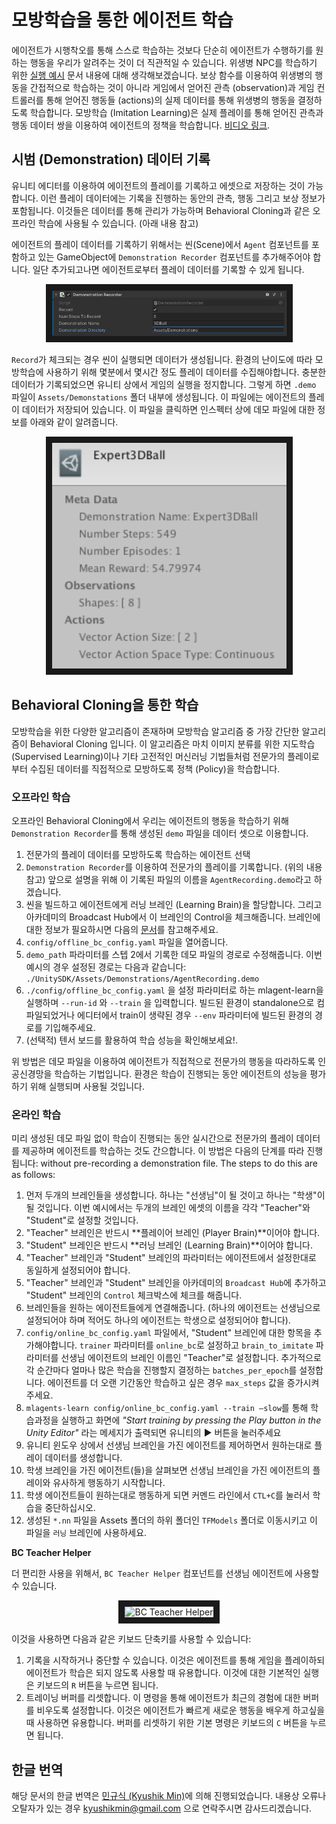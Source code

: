 # 모방학습을 통한 에이전트 학습

에이전트가 시행착오를 통해 스스로 학습하는 것보다 단순히 에이전트가 수행하기를 원하는 행동을 우리가 알려주는 것이 더 직관적일 수 있습니다. 위생병 NPC를 학습하기 위한 [실행 예시](ML-Agents-Overview.md#running-example-training-npc-behaviors) 문서 내용에 대해 생각해보겠습니다. 보상 함수를 이용하여 위생병의 행동을 간접적으로 학습하는 것이 아니라 게임에서 얻어진 관측 (observation)과 게임 컨트롤러를 통해 얻어진 행동들 (actions)의 실제 데이터를 통해 위생병의 행동을 결정하도록 학습합니다. 모방학습 (Imitation Learning)은 실제 플레이를 통해 얻어진 관측과 행동 데이터 쌍을 이용하여 에이전트의 정책을 학습합니다. [비디오 링크](https://youtu.be/kpb8ZkMBFYs).

## 시범 (Demonstration) 데이터 기록

유니티 에디터를 이용하여 에이전트의 플레이를 기록하고 에셋으로 저장하는 것이 가능합니다. 이런 플레이 데이터에는 기록을 진행하는 동안의 관측, 행동 그리고 보상 정보가 포함됩니다. 이것들은 데이터를 통해 관리가 가능하며 Behavioral Cloning과 같은 오프라인 학습에 사용될 수 있습니다. (아래 내용 참고)

에이전트의 플레이 데이터를 기록하기 위해서는 씬(Scene)에서 `Agent` 컴포넌트를 포함하고 있는 GameObject에 `Demonstration Recorder` 컴포넌트를 추가해주어야 합니다. 일단 추가되고나면 에이전트로부터 플레이 데이터를 기록할 수 있게 됩니다.

<p align="center">
  <img src="images/demo_component.png"
       alt="BC Teacher Helper"
       width="375" border="10" />
</p>

`Record`가 체크되는 경우 씬이 실행되면 데이터가 생성됩니다. 환경의 난이도에 따라 모방학습에 사용하기 위해 몇분에서 몇시간 정도 플레이 데이터를 수집해야합니다. 충분한 데이터가 기록되었으면 유니티 상에서 게임의 실행을 정지합니다. 그렇게 하면 `.demo` 파일이 `Assets/Demonstations` 폴더 내부에 생성됩니다. 이 파일에는 에이전트의 플레이 데이터가 저장되어 있습니다. 이 파일을 클릭하면 인스펙터 상에 데모 파일에 대한 정보를 아래와 같이 알려줍니다.

<p align="center">
  <img src="images/demo_inspector.png"
       alt="BC Teacher Helper"
       width="375" border="10" />
</p>


## Behavioral Cloning을 통한 학습

모방학습을 위한 다양한 알고리즘이 존재하며 모방학습 알고리즘 중 가장 간단한 알고리즘이 Behavioral Cloning 입니다. 이 알고리즘은 마치 이미지 분류를 위한 지도학습 (Supervised Learning)이나 기타 고전적인 머신러닝 기법들처럼 전문가의 플레이로부터 수집된 데이터를 직접적으로 모방하도록 정책 (Policy)을 학습합니다.


### 오프라인 학습

오프라인 Behavioral Cloning에서 우리는 에이전트의 행동을 학습하기 위해 `Demonstration Recorder`를 통해 생성된 `demo` 파일을 데이터 셋으로 이용합니다.

1. 전문가의 플레이 데이터를 모방하도록 학습하는 에이전트 선택
2. `Demonstration Recorder`를 이용하여 전문가의 플레이를 기록합니다. (위의 내용 참고)
   앞으로 설명을 위해 이 기록된 파일의 이름을 `AgentRecording.demo`라고 하겠습니다.
3. 씬을 빌드하고 에이전트에게 러닝 브레인 (Learning Brain)을 할당합니다. 그리고 아카데미의 Broadcast Hub에서 이 브레인의 Control을 체크해줍니다. 브레인에 대한 정보가 필요하시면 다음의 [문서](Learning-Environment-Design-Brains.md)를 참고해주세요.
4.  `config/offline_bc_config.yaml` 파일을 열어줍니다.
5. `demo_path` 파라미터를 스텝 2에서 기록한 데모 파일의 경로로 수정해줍니다. 이번 예시의 경우 설정된 경로는 다음과 같습니다:  `./UnitySDK/Assets/Demonstrations/AgentRecording.demo`
6. `./config/offline_bc_config.yaml` 을 설정 파라미터로 하는 mlagent-learn을 실행하며 `--run-id` 와 `--train` 을 입력합니다. 빌드된 환경이 standalone으로 컴파일되었거나 에디터에서 train이 생략된 경우 `--env` 파라미터에 빌드된 환경의 경로를 기입해주세요.
   ​
7. (선택적) 텐서 보드를 활용하여 학습 성능을 확인해보세요!.

위 방법은 데모 파일을 이용하여 에이전트가 직접적으로 전문가의 행동을 따라하도록 인공신경망을 학습하는 기법입니다. 환경은 학습이 진행되는 동안 에이전트의 성능을 평가하기 위해 실행되며 사용될 것입니다.

### 온라인 학습

미리 생성된 데모 파일 없이 학습이 진행되는 동안 실시간으로 전문가의 플레이 데이터를 제공하며 에이전트를 학습하는 것도 간으합니다. 이 방법은 다음의 단계를 따라 진행됩니다:
without pre-recording a demonstration file. The steps to do this are as follows:

1. 먼저 두개의 브레인들을 생성합니다. 하나는 "선생님"이 될 것이고 하나는 "학생"이 될 것입니다. 이번 예시에서는 두개의 브레인 에셋의 이름을 각각 "Teacher"와 "Student"로 설정할 것입니다.
2. "Teacher" 브레인은 반드시 **플레이어 브레인 (Player Brain)**이어야 합니다.
3. "Student" 브레인은 반드시 **러닝 브레인 (Learning Brain)**이어야 합니다.
4. "Teacher" 브레인과 "Student" 브레인의 파라미터는 에이전트에서 설정한대로 동일하게 설정되어야 합니다.
5. "Teacher" 브레인과 "Student" 브레인을 아카데미의 `Broadcast Hub`에 추가하고 "Student" 브레인의 `Control` 체크박스에 체크를 해줍니다.
6. 브레인들을 원하는 에이전트들에게 연결해줍니다. (하나의 에이전트는 선생님으로 설정되어야 하며 적어도 하나의 에이전트는 학생으로 설정되어야 합니다).
7. `config/online_bc_config.yaml` 파일에서, "Student" 브레인에 대한 항목을 추가해야합니다.  `trainer` 파라미터를 `online_bc`로 설정하고 `brain_to_imitate` 파라미터를 선생님 에이전트의 브레인 이름인 "Teacher"로 설정합니다. 추가적으로 각 순간마다 얼마나 많은 학습을 진행할지 결정하는 `batches_per_epoch`를 설정합니다. 에이전트를 더 오랜 기간동안 학습하고 싶은 경우  `max_steps` 값을 증가시켜주세요.
8. `mlagents-learn config/online_bc_config.yaml
   ​--train —slow`를 통해 학습과정을 실행하고 화면에 _"Start training by pressing the Play button in the Unity Editor"_ 라는 메세지가 출력되면 유니티의 :arrow_forward: 버튼을 눌러주세요
9. 유니티 윈도우 상에서 선생님 브레인을 가진 에이전트를 제어하면서 원하는대로 플레이 데이터를 생성합니다.
10. 학생 브레인을 가진 에이전트(들)을 살펴보면 선생님 브레인을 가진 에이전트의 플레이와 유사하게 행동하기 시작합니다.
11. 학생 에이전트들이 원하는대로 행동하게 되면 커멘드 라인에서 `CTL+C`를 눌러서 학습을 중단하십시오.
12. 생성된 `*.nn` 파일을 Assets 폴더의 하위 폴더인 `TFModels`  폴더로 이동시키고 이 파일을  `러닝` 브레인에 사용하세요.

**BC Teacher Helper**

더 편리한 사용을 위해서, `BC Teacher Helper` 컴포넌트를 선생님 에이전트에 사용할 수 있습니다.

<p align="center">
  <img src="images/bc_teacher_helper.png"
       alt="BC Teacher Helper"
       width="375" border="10" />
</p>

이것을 사용하면 다음과 같은 키보드 단축키를 사용할 수 있습니다:

1. 기록을 시작하거나 중단할 수 있습니다. 이것은 에이전트를 통해 게임을 플레이하되 에이전트가 학습은 되지 않도록 사용할 때 유용합니다. 이것에 대한 기본적인 실행은 키보드의  `R`  버튼을 누르면 됩니다.
2. 트레이닝 버퍼를 리셋합니다. 이 명령을 통해 에이전트가 최근의 경험에 대한 버퍼를 비우도록 설정합니다. 이것은 에이전트가 빠르게 새로운 행동을 배우게 하고싶을때 사용하면 유용합니다. 버퍼를 리셋하기 위한 기본 명령은 키보드의  `C` 버튼을 누르면 됩니다.



## 한글 번역

해당 문서의 한글 번역은 [민규식 (Kyushik Min)]([https://github.com/Kyushik](https://github.com/Kyushik))에 의해 진행되었습니다. 내용상 오류나 오탈자가 있는 경우 kyushikmin@gmail.com 으로 연락주시면 감사드리겠습니다.